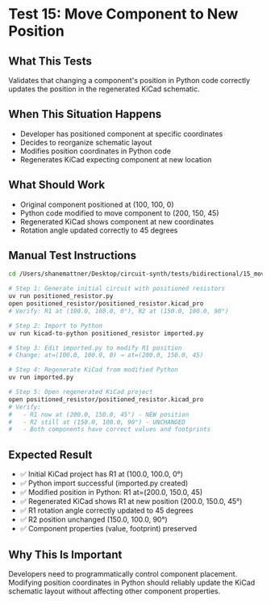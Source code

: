 # Test 15: Move Component to New Position

## What This Tests
Validates that changing a component's position in Python code correctly updates the position in the regenerated KiCad schematic.

## When This Situation Happens
- Developer has positioned component at specific coordinates
- Decides to reorganize schematic layout
- Modifies position coordinates in Python code
- Regenerates KiCad expecting component at new location

## What Should Work
- Original component positioned at (100, 100, 0)
- Python code modified to move component to (200, 150, 45)
- Regenerated KiCad shows component at new coordinates
- Rotation angle updated correctly to 45 degrees

## Manual Test Instructions

```bash
cd /Users/shanemattner/Desktop/circuit-synth/tests/bidirectional/15_move_component

# Step 1: Generate initial circuit with positioned resistors
uv run positioned_resistor.py
open positioned_resistor/positioned_resistor.kicad_pro
# Verify: R1 at (100.0, 100.0, 0°), R2 at (150.0, 100.0, 90°)

# Step 2: Import to Python
uv run kicad-to-python positioned_resistor imported.py

# Step 3: Edit imported.py to modify R1 position
# Change: at=(100.0, 100.0, 0) → at=(200.0, 150.0, 45)

# Step 4: Regenerate KiCad from modified Python
uv run imported.py

# Step 5: Open regenerated KiCad project
open positioned_resistor/positioned_resistor.kicad_pro
# Verify:
#   - R1 now at (200.0, 150.0, 45°) - NEW position
#   - R2 still at (150.0, 100.0, 90°) - UNCHANGED
#   - Both components have correct values and footprints
```

## Expected Result

- ✅ Initial KiCad project has R1 at (100.0, 100.0, 0°)
- ✅ Python import successful (imported.py created)
- ✅ Modified position in Python: R1 at=(200.0, 150.0, 45)
- ✅ Regenerated KiCad shows R1 at new position (200.0, 150.0, 45°)
- ✅ R1 rotation angle correctly updated to 45 degrees
- ✅ R2 position unchanged (150.0, 100.0, 90°)
- ✅ Component properties (value, footprint) preserved

## Why This Is Important

Developers need to programmatically control component placement. Modifying position coordinates in Python should reliably update the KiCad schematic layout without affecting other component properties.
